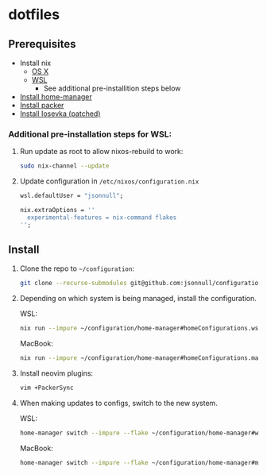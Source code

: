 # dotfiles

## Prerequisites

 - Install nix
    - [OS X](https://nixos.org/download.html)
    - [WSL](https://github.com/nix-community/NixOS-WSL)
        - See additional pre-installition steps below
 - [Install home-manager](https://nix-community.github.io/home-manager/index.html#ch-installation)
 - [Install packer](https://github.com/wbthomason/packer.nvim#quickstart)
 - [Install Iosevka (patched)](https://www.nerdfonts.com/font-downloads)

### Additional pre-installation steps for WSL:

1. Run update as root to allow nixos-rebuild to work:
   
   ```sh
   sudo nix-channel --update
   ```

2. Update configuration in `/etc/nixos/configuration.nix`
   
   ```nix
   wsl.defaultUser = "jsonnull";

   nix.extraOptions = ''
     experimental-features = nix-command flakes
   '';
   ```

## Install

1. Clone the repo to `~/configuration`:
   
   ```sh
   git clone --recurse-submodules git@github.com:jsonnull/configuration.git ~/configuration
   ```

2. Depending on which system is being managed, install the configuration.
   
   WSL:
  
   ```sh
   nix run --impure ~/configuration/home-manager#homeConfigurations.wsl.activationPackage
   ```

   MacBook:
   
   ```sh
   nix run --impure ~/configuration/home-manager#homeConfigurations.macbook.activationPackage
   ```

3. Install neovim plugins:
   
   ```sh
   vim +PackerSync
   ```

4. When making updates to configs, switch to the new system.
   
   WSL:
  
   ```sh
   home-manager switch --impure --flake ~/configuration/home-manager#wsl
   ```
   
   MacBook:
   
   ```sh
   home-manager switch --impure --flake ~/configuration/home-manager#macbook
   ```

